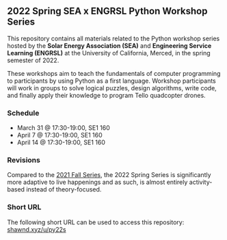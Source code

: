 ## 2022 Spring SEA x ENGRSL Python Workshop Series

This repository contains all materials related to the Python workshop series hosted by the **Solar Energy Association (SEA)** and **Engineering Service Learning (ENGRSL)** at the University of California, Merced, in the spring semester of 2022.

These workshops aim to teach the fundamentals of computer programming to participants by using Python as a first language. Workshop participants will work in groups to solve logical puzzles, design algorithms, write code, and finally apply their knowledge to program Tello quadcopter drones.

### Schedule

- March 31 @ 17:30-19:00, SE1 160
- April 7 @ 17:30-19:00, SE1 160
- April 14 @ 17:30-19:00, SE1 160

### Revisions

Compared to the [2021 Fall Series](https://github.com/shawnduong/2021-Fall-SEA-x-ENGRSL-Python-Workshop-Series), the 2022 Spring Series is significantly more adaptive to live happenings and as such, is almost entirely activity-based instead of theory-focused.

### Short URL

The following short URL can be used to access this repository: [shawnd.xyz/u/py22s](https://shawnd.xyz/u/py22s)
